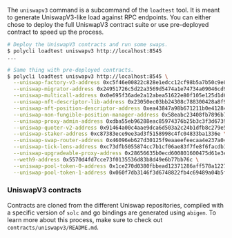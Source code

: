 The `uniswapv3` command is a subcommand of the `loadtest` tool. It is meant to generate UniswapV3-like load against RPC endpoints. You can either chose to deploy the full UniswapV3 contract suite or use pre-deployed contract to speed up the process.

```bash
# Deploy the UniswapV3 contracts and run some swaps.
$ polycli loadtest uniswapv3 http://localhost:8545
...

# Same thing with pre-deployed contracts.
$ polycli loadtest uniswapv3 http://localhost:8545 \
  --uniswap-factory-v3-address 0xc5f46e00822c828e1edcc12cf98b5a7b50c9e81b \
  --uniswap-migrator-address 0x24951726c5d22a3569d5474a1e74734a09046cd9 \
  --uniswap-multicall-address 0x0e695f36ade2a12abea51622e80f105e125d1d6e \
  --uniswap-nft-descriptor-lib-address 0x23050ec03bb24308c788300428a8f9c247f28b25 \
  --uniswap-nft-position-descriptor-address 0xea43847a98b671211b0e412849b69bbd7d53fd00 \
  --uniswap-non-fungible-position-manager-address 0x58eabc23408fb7896b7ce943828cc00044786449 \
  --uniswap-proxy-admin-address 0xdba55eb96288eac85974376b25b3c3f3d67399b7 \
  --uniswap-quoter-v2-address 0x91464a00c4aae9dca6d503a2c24b1dfb8c279e50 \
  --uniswap-staker-address 0xc87383ece9ee3ad3f5158998c4fc04833ba1336e \
  --uniswap-swap-router-address 0x46096eb627d30125f9eaaeefeecaa4e237a04a97 \
  --uniswap-tick-lens-address 0xc73dfb5055874cc7b1cf06ae83f7fe8f6facdb19 \
  --uniswap-upgradeable-proxy-address 0x28656635b0ecd600801600475d61e3ec1534de6e \
  --weth9-address 0x5570d4fd7cce73f0135536d83b8d49e6b77bb76c \
  --uniswap-pool-token-0-address 0x1ce270d0380fbbead12371286aff578a1227d1d7 \
  --uniswap-pool-token-1-address 0x060f7db3146f3d6748822fb4c69489a04b5f3278
```

### UniswapV3 contracts

Contracts are cloned from the different Uniswap repositories, compiled with a specific version of `solc` and go bindings are generated using `abigen`. To learn more about this process, make sure to check out `contracts/uniswapv3/README.md`.
